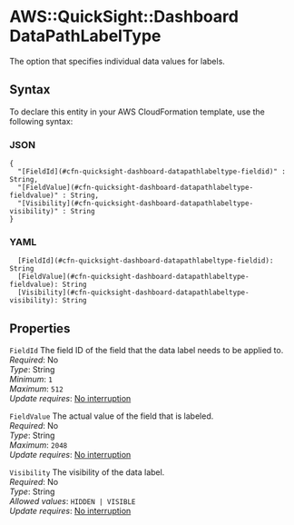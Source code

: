 # AWS::QuickSight::Dashboard DataPathLabelType<a name="aws-properties-quicksight-dashboard-datapathlabeltype"></a>

The option that specifies individual data values for labels\.

## Syntax<a name="aws-properties-quicksight-dashboard-datapathlabeltype-syntax"></a>

To declare this entity in your AWS CloudFormation template, use the following syntax:

### JSON<a name="aws-properties-quicksight-dashboard-datapathlabeltype-syntax.json"></a>

```
{
  "[FieldId](#cfn-quicksight-dashboard-datapathlabeltype-fieldid)" : String,
  "[FieldValue](#cfn-quicksight-dashboard-datapathlabeltype-fieldvalue)" : String,
  "[Visibility](#cfn-quicksight-dashboard-datapathlabeltype-visibility)" : String
}
```

### YAML<a name="aws-properties-quicksight-dashboard-datapathlabeltype-syntax.yaml"></a>

```
  [FieldId](#cfn-quicksight-dashboard-datapathlabeltype-fieldid): String
  [FieldValue](#cfn-quicksight-dashboard-datapathlabeltype-fieldvalue): String
  [Visibility](#cfn-quicksight-dashboard-datapathlabeltype-visibility): String
```

## Properties<a name="aws-properties-quicksight-dashboard-datapathlabeltype-properties"></a>

`FieldId` <a name="cfn-quicksight-dashboard-datapathlabeltype-fieldid"></a>
The field ID of the field that the data label needs to be applied to\.  
_Required_: No  
_Type_: String  
_Minimum_: `1`  
_Maximum_: `512`  
_Update requires_: [No interruption](https://docs.aws.amazon.com/AWSCloudFormation/latest/UserGuide/using-cfn-updating-stacks-update-behaviors.html#update-no-interrupt)

`FieldValue` <a name="cfn-quicksight-dashboard-datapathlabeltype-fieldvalue"></a>
The actual value of the field that is labeled\.  
_Required_: No  
_Type_: String  
_Maximum_: `2048`  
_Update requires_: [No interruption](https://docs.aws.amazon.com/AWSCloudFormation/latest/UserGuide/using-cfn-updating-stacks-update-behaviors.html#update-no-interrupt)

`Visibility` <a name="cfn-quicksight-dashboard-datapathlabeltype-visibility"></a>
The visibility of the data label\.  
_Required_: No  
_Type_: String  
_Allowed values_: `HIDDEN | VISIBLE`  
_Update requires_: [No interruption](https://docs.aws.amazon.com/AWSCloudFormation/latest/UserGuide/using-cfn-updating-stacks-update-behaviors.html#update-no-interrupt)
